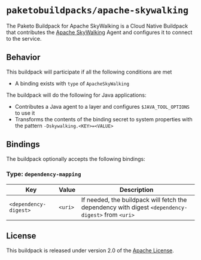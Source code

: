 # `paketobuildpacks/apache-skywalking`

The Paketo Buildpack for Apache SkyWalking is a Cloud Native Buildpack that contributes the [Apache SkyWalking][s] Agent and configures it to connect to the service.

[s]: https://skywalking.apache.org

## Behavior

This buildpack will participate if all the following conditions are met

* A binding exists with `type` of `ApacheSkyWalking`

The buildpack will do the following for Java applications:

* Contributes a Java agent to a layer and configures `$JAVA_TOOL_OPTIONS` to use it
* Transforms the contents of the binding secret to system properties with the pattern `-Dskywalking.<KEY>=<VALUE>`

## Bindings

The buildpack optionally accepts the following bindings:

### Type: `dependency-mapping`

| Key                   | Value   | Description                                                                                       |
| --------------------- | ------- | ------------------------------------------------------------------------------------------------- |
| `<dependency-digest>` | `<uri>` | If needed, the buildpack will fetch the dependency with digest `<dependency-digest>` from `<uri>` |

## License

This buildpack is released under version 2.0 of the [Apache License][a].

[a]: http://www.apache.org/licenses/LICENSE-2.0

